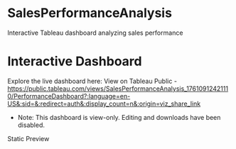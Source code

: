 # SalesPerformanceAnalysis
Interactive Tableau dashboard analyzing sales performance 

# Interactive Dashboard
Explore the live dashboard here: 
View on Tableau Public - https://public.tableau.com/views/SalesPerformanceAnalysis_17610912421110/PerformanceDashboard?:language=en-US&:sid=&:redirect=auth&:display_count=n&:origin=viz_share_link
* Note: This dashboard is view-only. Editing and downloads have been disabled.

Static Preview

